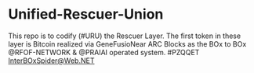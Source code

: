 # Unified-Rescuer-Union
This repo is to codify (#URU) the Rescuer Layer. The first token in these layer is Bitcoin realized via GeneFusioNear ARC Blocks as the BOx to BOx  @RFOF-NETWORK &amp; @PRAIAI operated system. #PZQQET 
[InterBOxSpider@Web.NET](https://rfof-network.github.io)
